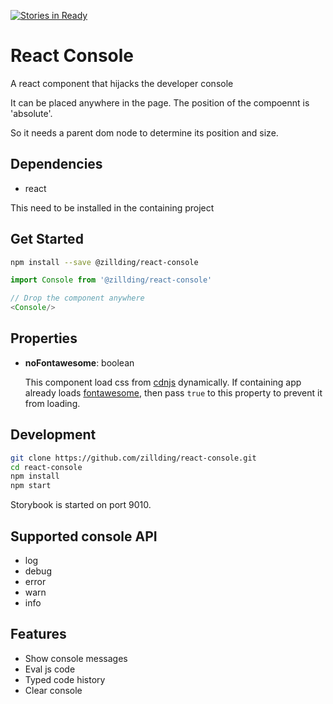 [![Stories in Ready](https://badge.waffle.io/zillding/react-console.png?label=ready&title=Ready)](https://waffle.io/zillding/react-console)
# React Console

A react component that hijacks the developer console

It can be placed anywhere in the page. The position of the compoennt is 'absolute'.

So it needs a parent dom node to determine its position and size.

## Dependencies

+ react

This need to be installed in the containing project

## Get Started

```bash
npm install --save @zillding/react-console
```

```js
import Console from '@zillding/react-console'

// Drop the component anywhere
<Console/>
```

## Properties

+ **noFontawesome**: boolean

  This component load css from [cdnjs](https://cdnjs.com/) dynamically. If containing app already
loads [fontawesome](http://fontawesome.io/get-started/), then pass `true` to this property to prevent
it from loading.

## Development

```bash
git clone https://github.com/zillding/react-console.git
cd react-console
npm install
npm start
```

Storybook is started on port 9010.

## Supported console API

+ log
+ debug
+ error
+ warn
+ info

## Features

+ Show console messages
+ Eval js code
+ Typed code history
+ Clear console
